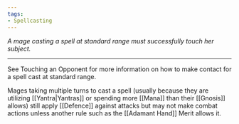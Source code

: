 ```yaml
---
tags:
- Spellcasting
---
```


_A mage casting a spell at standard range must successfully touch her subject._

---

See Touching an Opponent for more information on how to make contact for a spell cast at standard range.

Mages taking multiple turns to cast a spell (usually because they are utilizing [[Yantra|Yantras]] or spending more [[Mana]] than their [[Gnosis]] allows) still apply [[Defence]] against attacks but may not make combat actions unless another rule such as the [[Adamant Hand]] Merit allows it.